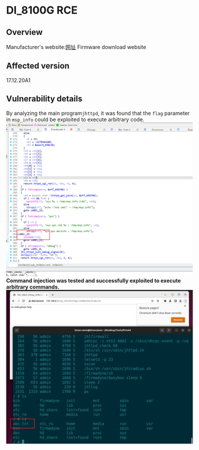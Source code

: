 # DI_8100G RCE
## Overview
Manufacturer's website:[网址](http://www.dlink.com.cn)
Firmware download website[ ](https://www.dlink.com.cn/techsupport/ProductInfo.aspx?m=DI-8100G)
## Affected version
17.12.20A1
## Vulnerability details
By analyzing the main program`jhttpd`, it was found that the `flag` parameter in `msp_info` could be exploited to execute arbitrary code.
![](vx_images/1349084958834.png)
**Command injection was tested and successfully exploited to execute arbitrary commands.**
![Snipaste_2025-02-02_00-50-05](vx_images/265898111171821.png)